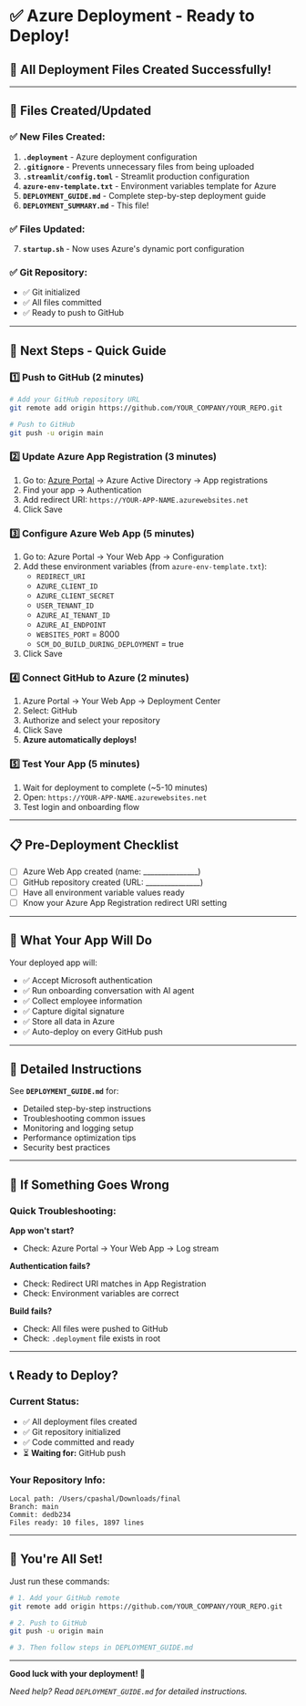 # ✅ Azure Deployment - Ready to Deploy!

## 🎉 **All Deployment Files Created Successfully!**

---

## 📁 **Files Created/Updated**

### ✅ **New Files Created:**

1. **`.deployment`** - Azure deployment configuration
2. **`.gitignore`** - Prevents unnecessary files from being uploaded
3. **`.streamlit/config.toml`** - Streamlit production configuration
4. **`azure-env-template.txt`** - Environment variables template for Azure
5. **`DEPLOYMENT_GUIDE.md`** - Complete step-by-step deployment guide
6. **`DEPLOYMENT_SUMMARY.md`** - This file!

### ✅ **Files Updated:**

7. **`startup.sh`** - Now uses Azure's dynamic port configuration

### ✅ **Git Repository:**

- ✅ Git initialized
- ✅ All files committed
- ✅ Ready to push to GitHub

---

## 🚀 **Next Steps - Quick Guide**

### **1️⃣ Push to GitHub** (2 minutes)

```bash
# Add your GitHub repository URL
git remote add origin https://github.com/YOUR_COMPANY/YOUR_REPO.git

# Push to GitHub
git push -u origin main
```

### **2️⃣ Update Azure App Registration** (3 minutes)

1. Go to: [Azure Portal](https://portal.azure.com) → Azure Active Directory → App registrations
2. Find your app → Authentication
3. Add redirect URI: `https://YOUR-APP-NAME.azurewebsites.net`
4. Click Save

### **3️⃣ Configure Azure Web App** (5 minutes)

1. Go to: Azure Portal → Your Web App → Configuration
2. Add these environment variables (from `azure-env-template.txt`):
   - `REDIRECT_URI`
   - `AZURE_CLIENT_ID`
   - `AZURE_CLIENT_SECRET`
   - `USER_TENANT_ID`
   - `AZURE_AI_TENANT_ID`
   - `AZURE_AI_ENDPOINT`
   - `WEBSITES_PORT` = 8000
   - `SCM_DO_BUILD_DURING_DEPLOYMENT` = true
3. Click Save

### **4️⃣ Connect GitHub to Azure** (2 minutes)

1. Azure Portal → Your Web App → Deployment Center
2. Select: GitHub
3. Authorize and select your repository
4. Click Save
5. **Azure automatically deploys!**

### **5️⃣ Test Your App** (5 minutes)

1. Wait for deployment to complete (~5-10 minutes)
2. Open: `https://YOUR-APP-NAME.azurewebsites.net`
3. Test login and onboarding flow

---

## 📋 **Pre-Deployment Checklist**

- [ ] Azure Web App created (name: _______________)
- [ ] GitHub repository created (URL: _______________)
- [ ] Have all environment variable values ready
- [ ] Know your Azure App Registration redirect URI setting

---

## 🎯 **What Your App Will Do**

Your deployed app will:
- ✅ Accept Microsoft authentication
- ✅ Run onboarding conversation with AI agent
- ✅ Collect employee information
- ✅ Capture digital signature
- ✅ Store all data in Azure
- ✅ Auto-deploy on every GitHub push

---

## 📖 **Detailed Instructions**

See **`DEPLOYMENT_GUIDE.md`** for:
- Detailed step-by-step instructions
- Troubleshooting common issues
- Monitoring and logging setup
- Performance optimization tips
- Security best practices

---

## 🐛 **If Something Goes Wrong**

### Quick Troubleshooting:

**App won't start?**
- Check: Azure Portal → Your Web App → Log stream

**Authentication fails?**
- Check: Redirect URI matches in App Registration
- Check: Environment variables are correct

**Build fails?**
- Check: All files were pushed to GitHub
- Check: `.deployment` file exists in root

---

## 📞 **Ready to Deploy?**

### Current Status:
- ✅ All deployment files created
- ✅ Git repository initialized
- ✅ Code committed and ready
- ⏳ **Waiting for:** GitHub push

### Your Repository Info:
```
Local path: /Users/cpashal/Downloads/final
Branch: main
Commit: dedb234
Files ready: 10 files, 1897 lines
```

---

## 🎉 **You're All Set!**

Just run these commands:

```bash
# 1. Add your GitHub remote
git remote add origin https://github.com/YOUR_COMPANY/YOUR_REPO.git

# 2. Push to GitHub  
git push -u origin main

# 3. Then follow steps in DEPLOYMENT_GUIDE.md
```

---

**Good luck with your deployment! 🚀**

*Need help? Read `DEPLOYMENT_GUIDE.md` for detailed instructions.*

